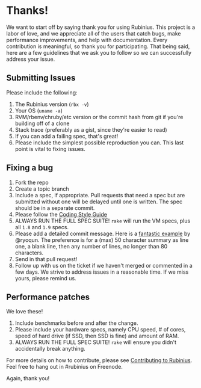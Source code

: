 # Thanks!

We want to start off by saying thank you for using Rubinius. This project is a labor of love, and we appreciate all of the users that catch bugs, make performance improvements, and help with documentation. Every contribution is meaningful, so thank you for participating. That being said, here are a few guidelines that we ask you to follow so we can successfully address your issue.

## Submitting Issues

Please include the following:

1. The Rubinius version (`rbx -v`)
1. Your OS (`uname -a`)
1. RVM/rbenv/chruby/etc version or the commit hash from git if you're building off of a clone
1. Stack trace (preferably as a gist, since they're easier to read)
1. If you can add a failing spec, that's great!
1. Please include the simplest possible reproduction you can. This last point is vital to fixing issues.

## Fixing a bug

1. Fork the repo
1. Create a topic branch
1. Include a spec, if appropriate. Pull requests that need a spec but are submitted without one will be delayed until one is written. The spec should be in a separate commit.
1. Please follow the [Coding Style Guide](http://rubini.us/doc/en/contributing/style-guide)
1. ALWAYS RUN THE FULL SPEC SUITE! `rake` will run the VM specs, plus all `1.8` and `1.9` specs.
1. Please add a detailed commit message. Here is a [fantastic example](https://github.com/rubinius/rubinius/commit/1f9ddd10c10386f4e12f9a52f41ff77731061612) by @ryoqun. The preference is for a (max) 50 character summary as line one, a blank line, then any number of lines, no longer than 80 characters.
1. Send in that pull request!
1. Follow up with us on the ticket if we haven't merged or commented in a few days. We strive to address issues in a reasonable time. If we miss yours, please remind us.

## Performance patches

We love these!

1. Include benchmarks before and after the change.
1. Please include your hardware specs, namely CPU speed, # of cores, speed of hard drive (if SSD, then SSD is fine) and amount of RAM.
1. ALWAYS RUN THE FULL SPEC SUITE! `rake` will ensure you didn't accidentally break anything.

For more details on how to contribute, please see [Contributing to Rubinius](http://rubini.us/2011/10/18/contributing-to-rubinius/). Feel free to hang out in #rubinius on Freenode.

Again, thank you!
